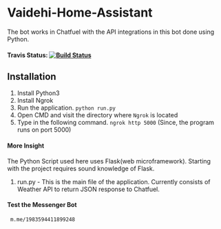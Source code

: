 # Vaidehi-Home-Assistant
The bot works in Chatfuel with the API integrations in this bot done using Python.

#### Travis Status: [![Build Status](https://travis-ci.org/Biswajee/Vaidehi-Home-Assistant.svg?branch=master)](https://travis-ci.org/Biswajee/Vaidehi-Home-Assistant)

## Installation

1. Install Python3
2. Install Ngrok
3. Run the application. `python run.py`
4. Open CMD and visit the directory where `Ngrok` is located
5. Type in the following command. `ngrok http 5000` (Since, the program runs on port 5000)

#### More Insight

The Python Script used here uses Flask(web microframework).
Starting with the project requires sound knowledge of Flask.

1. run.py - This is the main file of the application. Currently consists of Weather API to return JSON response to Chatfuel.


#### Test the Messenger Bot 

	 m.me/1983594411899248
